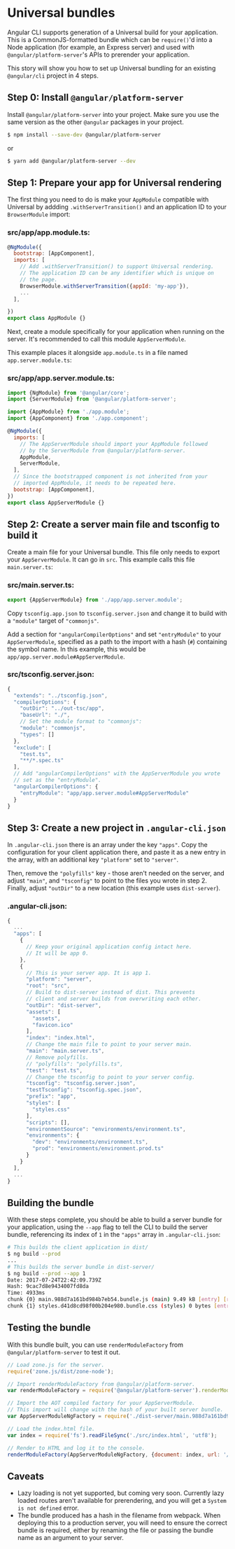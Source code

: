 # Universal bundles

Angular CLI supports generation of a Universal build for your application. This is a CommonJS-formatted bundle which can be `require()`'d into a Node application (for example, an Express server) and used with `@angular/platform-server`'s APIs to prerender your application.

This story will show you how to set up Universal bundling for an existing `@angular/cli` project in 4 steps.

## Step 0: Install `@angular/platform-server`

Install `@angular/platform-server` into your project. Make sure you use the same version as the other `@angular` packages in your project.

```bash
$ npm install --save-dev @angular/platform-server
```
or
```bash
$ yarn add @angular/platform-server --dev
```


## Step 1: Prepare your app for Universal rendering

The first thing you need to do is make your `AppModule` compatible with Universal by addding `.withServerTransition()` and an application ID to your `BrowserModule` import:


### src/app/app.module.ts:

```javascript
@NgModule({
  bootstrap: [AppComponent],
  imports: [
    // Add .withServerTransition() to support Universal rendering.
    // The application ID can be any identifier which is unique on
    // the page.
    BrowserModule.withServerTransition({appId: 'my-app'}),
    ...
  ],

})
export class AppModule {}
```

Next, create a module specifically for your application when running on the server. It's recommended to call this module `AppServerModule`.

This example places it alongside `app.module.ts` in a file named `app.server.module.ts`:


### src/app/app.server.module.ts:

```javascript
import {NgModule} from '@angular/core';
import {ServerModule} from '@angular/platform-server';

import {AppModule} from './app.module';
import {AppComponent} from './app.component';

@NgModule({
  imports: [
    // The AppServerModule should import your AppModule followed
    // by the ServerModule from @angular/platform-server.
    AppModule,
    ServerModule,
  ],
  // Since the bootstrapped component is not inherited from your
  // imported AppModule, it needs to be repeated here.
  bootstrap: [AppComponent],
})
export class AppServerModule {}
```

## Step 2: Create a server main file and tsconfig to build it

Create a main file for your Universal bundle. This file only needs to export your `AppServerModule`. It can go in `src`. This example calls this file `main.server.ts`:

### src/main.server.ts:

```javascript
export {AppServerModule} from './app/app.server.module';
```

Copy `tsconfig.app.json` to `tsconfig.server.json` and change it to build with a `"module"` target of `"commonjs"`.

Add a section for `"angularCompilerOptions"` and set `"entryModule"` to your `AppServerModule`, specified as a path to the import with a hash (`#`) containing the symbol name. In this example, this would be `app/app.server.module#AppServerModule`.

### src/tsconfig.server.json:

```javascript
{
  "extends": "../tsconfig.json",
  "compilerOptions": {
    "outDir": "../out-tsc/app",
    "baseUrl": "./",
    // Set the module format to "commonjs":
    "module": "commonjs",
    "types": []
  },
  "exclude": [
    "test.ts",
    "**/*.spec.ts"
  ],
  // Add "angularCompilerOptions" with the AppServerModule you wrote
  // set as the "entryModule".
  "angularCompilerOptions": {
    "entryModule": "app/app.server.module#AppServerModule"
  }
}
```

## Step 3: Create a new project in `.angular-cli.json`

In `.angular-cli.json` there is an array under the key `"apps"`. Copy the configuration for your client application there, and paste it as a new entry in the array, with an additional key `"platform"` set to `"server"`.

Then, remove the `"polyfills"` key - those aren't needed on the server, and adjust `"main"`, and `"tsconfig"` to point to the files you wrote in step 2. Finally, adjust `"outDir"` to a new location (this example uses `dist-server`).

### .angular-cli.json:

```javascript
{
  ...
  "apps": [
    {
      // Keep your original application config intact here.
      // It will be app 0.
    },
    {
      // This is your server app. It is app 1.
      "platform": "server",
      "root": "src",
      // Build to dist-server instead of dist. This prevents
      // client and server builds from overwriting each other.
      "outDir": "dist-server",
      "assets": [
        "assets",
        "favicon.ico"
      ],
      "index": "index.html",
      // Change the main file to point to your server main.
      "main": "main.server.ts",
      // Remove polyfills.
      // "polyfills": "polyfills.ts",
      "test": "test.ts",
      // Change the tsconfig to point to your server config.
      "tsconfig": "tsconfig.server.json",
      "testTsconfig": "tsconfig.spec.json",
      "prefix": "app",
      "styles": [
        "styles.css"
      ],
      "scripts": [],
      "environmentSource": "environments/environment.ts",
      "environments": {
        "dev": "environments/environment.ts",
        "prod": "environments/environment.prod.ts"
      }
    }
  ],
  ...
}

```

## Building the bundle

With these steps complete, you should be able to build a server bundle for your application, using the `--app` flag to tell the CLI to build the server bundle, referencing its index of `1` in the `"apps"` array in `.angular-cli.json`:

```bash
# This builds the client application in dist/
$ ng build --prod
...
# This builds the server bundle in dist-server/
$ ng build --prod --app 1
Date: 2017-07-24T22:42:09.739Z
Hash: 9cac7d8e9434007fd8da
Time: 4933ms
chunk {0} main.988d7a161bd984b7eb54.bundle.js (main) 9.49 kB [entry] [rendered]
chunk {1} styles.d41d8cd98f00b204e980.bundle.css (styles) 0 bytes [entry] [rendered]
```

## Testing the bundle

With this bundle built, you can use `renderModuleFactory` from `@angular/platform-server` to test it out.

```javascript
// Load zone.js for the server.
require('zone.js/dist/zone-node');

// Import renderModuleFactory from @angular/platform-server.
var renderModuleFactory = require('@angular/platform-server').renderModuleFactory;

// Import the AOT compiled factory for your AppServerModule.
// This import will change with the hash of your built server bundle.
var AppServerModuleNgFactory = require('./dist-server/main.988d7a161bd984b7eb54.bundle').AppServerModuleNgFactory;

// Load the index.html file.
var index = require('fs').readFileSync('./src/index.html', 'utf8');

// Render to HTML and log it to the console.
renderModuleFactory(AppServerModuleNgFactory, {document: index, url: '/'}).then(html => console.log(html));
```

## Caveats

* Lazy loading is not yet supported, but coming very soon. Currently lazy loaded routes aren't available for prerendering, and you will get a `System is not defined` error.
* The bundle produced has a hash in the filename from webpack. When deploying this to a production server, you will need to ensure the correct bundle is required, either by renaming the file or passing the bundle name as an argument to your server.